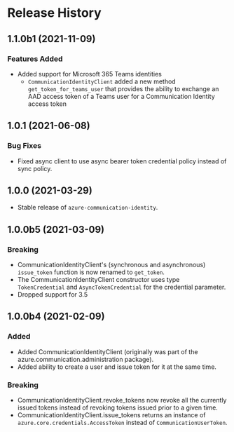 # Release History

## 1.1.0b1 (2021-11-09)
### Features Added
- Added support for Microsoft 365 Teams identities
  - `CommunicationIdentityClient` added a new method `get_token_for_teams_user` that provides the ability to exchange an AAD access token of a Teams user for a Communication Identity access token

## 1.0.1 (2021-06-08)
### Bug Fixes
- Fixed async client to use async bearer token credential policy instead of sync policy.

## 1.0.0 (2021-03-29)
- Stable release of `azure-communication-identity`.

## 1.0.0b5 (2021-03-09)

### Breaking
- CommunicationIdentityClient's (synchronous and asynchronous) `issue_token` function is now renamed to `get_token`.
- The CommunicationIdentityClient constructor uses type `TokenCredential` and `AsyncTokenCredential` for the credential parameter.
- Dropped support for 3.5

## 1.0.0b4 (2021-02-09)

### Added
- Added CommunicationIdentityClient (originally was part of the azure.communication.administration package).
- Added ability to create a user and issue token for it at the same time.

### Breaking
- CommunicationIdentityClient.revoke_tokens now revoke all the currently issued tokens instead of revoking tokens issued prior to a given time.
- CommunicationIdentityClient.issue_tokens returns an instance of `azure.core.credentials.AccessToken` instead of `CommunicationUserToken`.

<!-- LINKS -->
[read_me]: https://github.com/Azure/azure-sdk-for-python/blob/main/sdk/communication/azure-communication-identity/README.md
[documentation]: https://docs.microsoft.com/azure/communication-services/quickstarts/access-tokens?pivots=programming-language-python
